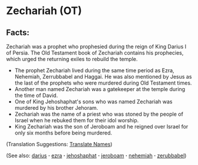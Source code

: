 # Zechariah (OT) #

## Facts: ##

Zechariah was a prophet who prophesied during the reign of King Darius I of Persia. The Old Testament book of Zechariah contains his prophecies, which urged the returning exiles to rebuild the temple.

* The prophet Zechariah lived during the same time period as Ezra, Nehemiah, Zerrubbabel and Haggai. He was also mentioned by Jesus as the last of the prophets who were murdered during Old Testament times.
* Another man named Zechariah was a gatekeeper at the temple during the time of David.
* One of King Jehoshaphat's sons who was named Zechariah was murdered by his brother Jehoram.
* Zechariah was the name of a priest who was stoned by the people of Israel when he rebuked them for their idol worship.
* King Zechariah was the son of Jeroboam and he reigned over Israel for only six months before being murdered.

(Translation Suggestions: [Translate Names](https://git.door43.org/Door43/en-ta-translate-vol1/src/master/content/translate_names.md))

(See also: [darius](../other/darius.md) **·** [ezra](../other/ezra.md) **·** [jehoshaphat](../other/jehoshaphat.md) **·** [jeroboam](../other/jeroboam.md) **·** [nehemiah](../other/nehemiah.md) **·** [zerubbabel](../other/zerubbabel.md))

